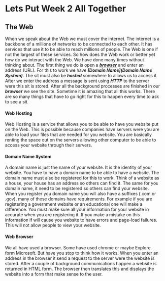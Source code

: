 # Lets Put Week 2 All Together

## The Web
When we speak about the Web we must cover the internet. The internet is a backbone
of a millions of networks to be connected to each other. It has services that use it
to be able to reach millions of people. The Web is one if not the largest of these services.
So how does the Web work or better yet how do we interact with the Web. We have done many
times without thinking about. The first thing we do is open a **_[browser](####-Web-Browser)_** and enter an
address (URL). For this to work we have **_[Domain Name](Domain Name System)_**. The sit must also be **_hosted_**
somewhere to allows us to access it. After we enter the address a message is sent using **_HTTP_**
to the server were this sit is stored. After all the background processes are finished in our
**_browser_** we see the site. Sometime it is amazing that all this works. There are so many things that have to go right for this to happen every time to ask to see a sit.

#### Web Hosting
Web Hosting is a service that allows you to be able to have you website put on the Web.
This is possible because companies have servers were you are able to load your files that
are needed for you website. You are basically renting the space out on the servers allowing
other computer to be able to access your website through their servers.

#### Domain Name System
A domain name is just the name of your website. It is the identity of your website.
You have to have a domain name to be able to have a website.
The domain name must also be registered for this to work. Think of a website as a
house, your house has an address so others can find it. The same for you domain
name, it need to be registered so others can find your website.
When you register you domain name you will also have a suffixes (.com or .gov),
many of these domains have requirements. For example if you are registering a
government website or an educational one will make a difference.
You must make sure all your information for your website in accurate when you
are registering it. If you make a mistake on this information if will cause you
website to have errors and page-load failures. This will not allow people to view your website.

#### Web Browser
We all have used a browser. Some have used chrome or maybe Explore form Microsoft.
But have you stop to think how it works.
When you enter an address in the browser it send a request to the server were the
website is stored. After a couple of background communications happen a website
is returned in HTML form. The browser then translates this and displays the website
into a form that make sense to the user.
